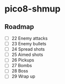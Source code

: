 # pico8-shmup

## Roadmap

- [ ] 22 Enemy attacks
- [ ] 23 Enemy bullets
- [ ] 24 Spread shots
- [ ] 25 Aimed shots
- [ ] 26 Pickups
- [ ] 27 Bombs
- [ ] 28 Boss
- [ ] 29 Wrap up
